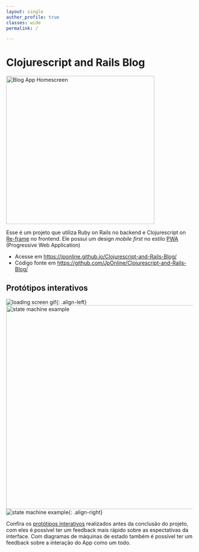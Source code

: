 ```yaml
---
layout: single
author_profile: true
classes: wide
permalink: /

---
```


# Clojurescript and Rails Blog

<img alt="Blog App Homescreen" class="align-center" height="400" src="/site/assets/images/portfolio/blog_iphone_view.png">

Esse é um projeto que utiliza Ruby on Rails no backend e Clojurescript on [Re-frame](https://github.com/Day8/re-frame) no frontend. Ele possui um design *mobile first* no estilo [PWA](https://developers.google.com/web/progressive-web-apps/) (Progressive Web Application)

- Acesse em https://jponline.github.io/Clojurescript-and-Rails-Blog/
- Código fonte em https://github.com/JpOnline/Clojurescript-and-Rails-Blog/

## Protótipos interativos

![loading screen gif](/site/assets/images/portfolio/blog_loading-posts.gif){: .align-left}
<img alt="state machine example" class="align-right" width="550" src="/site/assets/images/portfolio/blog_state_machine.png">
![state machine example](/site/assets/images/portfolio/blog_state_machine.png){: .align-right}

Confira os [protótipos interativos](https://jponline.github.io/Clojurescript-and-Rails-Blog/cards#!/frontend.views_prototypes) realizados antes da conclusão do projeto, com eles é possível ter um feedback mais rápido sobre as espectativas da interface. Com diagramas de máquinas de estado também é possível ter um feedback sobre a interação do App como um todo.
